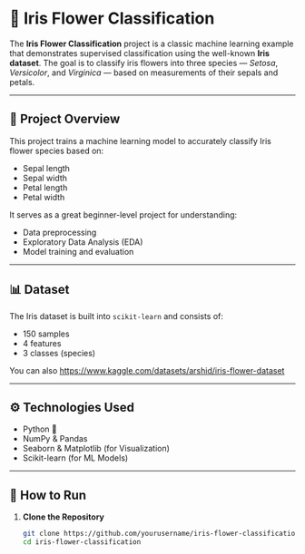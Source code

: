 # 🌸 Iris Flower Classification

The **Iris Flower Classification** project is a classic machine learning example that demonstrates supervised classification using the well-known **Iris dataset**. The goal is to classify iris flowers into three species — *Setosa*, *Versicolor*, and *Virginica* — based on measurements of their sepals and petals.

---

## 📌 Project Overview

This project trains a machine learning model to accurately classify Iris flower species based on:
- Sepal length
- Sepal width
- Petal length
- Petal width

It serves as a great beginner-level project for understanding:
- Data preprocessing
- Exploratory Data Analysis (EDA)
- Model training and evaluation

---

## 📊 Dataset

The Iris dataset is built into `scikit-learn` and consists of:
- 150 samples
- 4 features
- 3 classes (species)

You can also https://www.kaggle.com/datasets/arshid/iris-flower-dataset

---

## ⚙️ Technologies Used

- Python 🐍
- NumPy & Pandas
- Seaborn & Matplotlib (for Visualization)
- Scikit-learn (for ML Models)

---

## 🚀 How to Run

1. **Clone the Repository**
   ```bash
   git clone https://github.com/yourusername/iris-flower-classification.git
   cd iris-flower-classification
